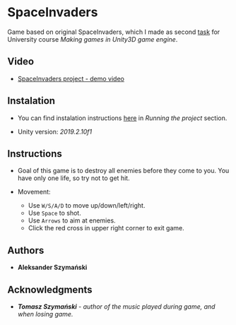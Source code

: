 # SpaceInvaders

Game based on original SpaceInvaders, which I made as second [task](./Lista02.pdf) for University course *Making games in Unity3D game engine*.

## Video

* [SpaceInvaders project - demo video](https://youtu.be/MbvGZYxd-Q8)

## Instalation

* You can find instalation instructions [here](https://github.com/Bitterisland6/Unity/blob/master/README.md) in *Running the project* section.

* Unity version: *2019.2.10f1*

## Instructions

* Goal of this game is to destroy all enemies before they come to you. You have only one life, so try not to get hit.

* Movement:
  - Use `W/S/A/D` to move up/down/left/right.
  - Use `Space` to shot.
  - Use `Arrows` to aim at enemies.
  - Click the red cross in upper right corner to exit game.

## Authors
* **Aleksander Szymański**

## Acknowledgments

* ***Tomasz Szymański*** *- author of the music played during game, and when losing game.*